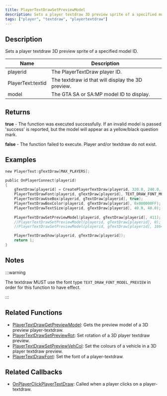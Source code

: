 ```yaml
---
title: PlayerTextDrawSetPreviewModel
description: Sets a player textdraw 3D preview sprite of a specified model ID.
tags: ["player", "textdraw", "playertextdraw"]
---
```


## Description

Sets a player textdraw 3D preview sprite of a specified model ID.

| Name              | Description                                       |
| ----------------- | ------------------------------------------------- |
| playerid          | The PlayerTextDraw player ID.                     |
| PlayerText:textid | The textdraw id that will display the 3D preview. |
| model             | The GTA SA or SA:MP model ID to display.          |

## Returns

**true** - The function was executed successfully. If an invalid model is passed 'success' is reported, but the model will appear as a yellow/black question mark.

**false** - The function failed to execute. Player and/or textdraw do not exist.

## Examples

```c
new PlayerText:gTextDraw[MAX_PLAYERS];

public OnPlayerConnect(playerid)
{
    gTextDraw[playerid] = CreatePlayerTextDraw(playerid, 320.0, 240.0, "_");
    PlayerTextDrawFont(playerid, gTextDraw[playerid], TEXT_DRAW_FONT_MODEL_PREVIEW);
    PlayerTextDrawUseBox(playerid, gTextDraw[playerid], true);
    PlayerTextDrawBoxColor(playerid, gTextDraw[playerid], 0x000000FF);
    PlayerTextDrawTextSize(playerid, gTextDraw[playerid], 40.0, 40.0);
    
    PlayerTextDrawSetPreviewModel(playerid, gTextDraw[playerid], 411); // Show an Infernus (model 411)
    //PlayerTextDrawSetPreviewModel(playerid, gTextDraw[playerid], 0); // Display model 0 (CJ Skin)
    //PlayerTextDrawSetPreviewModel(playerid, gTextDraw[playerid], 18646); // Display model 18646 (police light object)

    PlayerTextDrawShow(playerid, gTextDraw[playerid]);
    return 1;
}
```

## Notes

:::warning

The textdraw MUST use the font type `TEXT_DRAW_FONT_MODEL_PREVIEW` in order for this function to have effect.

:::

## Related Functions

- [PlayerTextDrawGetPreviewModel](PlayerTextDrawGetPreviewModel): Gets the preview model of a 3D preview player-textdraw.
- [PlayerTextDrawSetPreviewRot](PlayerTextDrawSetPreviewRot): Set rotation of a 3D player textdraw preview.
- [PlayerTextDrawSetPreviewVehCol](PlayerTextDrawSetPreviewVehCol): Set the colours of a vehicle in a 3D player textdraw preview.
- [PlayerTextDrawFont](PlayerTextDrawFont): Set the font of a player-textdraw.

## Related Callbacks

- [OnPlayerClickPlayerTextDraw](../callbacks/OnPlayerClickPlayerTextDraw): Called when a player clicks on a player-textdraw.
